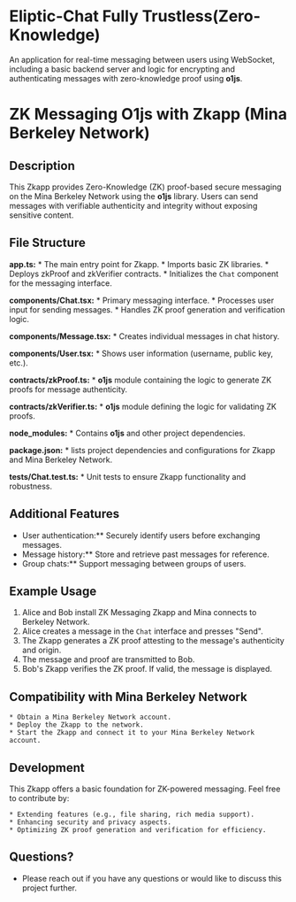 # Eliptic-Chat Fully Trustless(Zero-Knowledge)
 An application for real-time messaging between users using WebSocket, including a basic backend server and logic for encrypting and authenticating messages with zero-knowledge proof using **o1js**.

# ZK Messaging O1js with Zkapp (Mina Berkeley Network)

## Description

This Zkapp provides Zero-Knowledge (ZK) proof-based secure messaging on the Mina Berkeley Network using the **o1js** library. Users can send messages with verifiable authenticity and integrity without exposing sensitive content.

## File Structure

**app.ts:**
    * The main entry point for Zkapp.
    * Imports basic ZK libraries.
    * Deploys zkProof and zkVerifier contracts.
    * Initializes the `Chat` component for the messaging interface.

**components/Chat.tsx:**
    * Primary messaging interface.
    * Processes user input for sending messages.
    * Handles ZK proof generation and verification logic.

**components/Message.tsx:**
    * Creates individual messages in chat history.

**components/User.tsx:**
    * Shows user information (username, public key, etc.).

**contracts/zkProof.ts:**
    * **o1js** module containing the logic to generate ZK proofs for message authenticity.

**contracts/zkVerifier.ts:**
    * **o1js** module defining the logic for validating ZK proofs.

**node_modules:**
    * Contains **o1js** and other project dependencies.

**package.json:**
    * lists project dependencies and configurations for Zkapp and Mina Berkeley Network.

**tests/Chat.test.ts:**
    * Unit tests to ensure Zkapp functionality and robustness.

## Additional Features

* User authentication:** Securely identify users before exchanging messages.
* Message history:** Store and retrieve past messages for reference.
* Group chats:** Support messaging between groups of users.

## Example Usage

1. Alice and Bob install ZK Messaging Zkapp and Mina connects to Berkeley Network.
2. Alice creates a message in the `Chat` interface and presses "Send".
3. The Zkapp generates a ZK proof attesting to the message's authenticity and origin.
4. The message and proof are transmitted to Bob.
5. Bob's Zkapp verifies the ZK proof. If valid, the message is displayed.

## Compatibility with Mina Berkeley Network

    * Obtain a Mina Berkeley Network account.
    * Deploy the Zkapp to the network.
    * Start the Zkapp and connect it to your Mina Berkeley Network account.
 
## Development

This Zkapp offers a basic foundation for ZK-powered messaging. Feel free to contribute by:

    * Extending features (e.g., file sharing, rich media support).
    * Enhancing security and privacy aspects.
    * Optimizing ZK proof generation and verification for efficiency.

## Questions?

* Please reach out if you have any questions or would like to discuss this project further.
